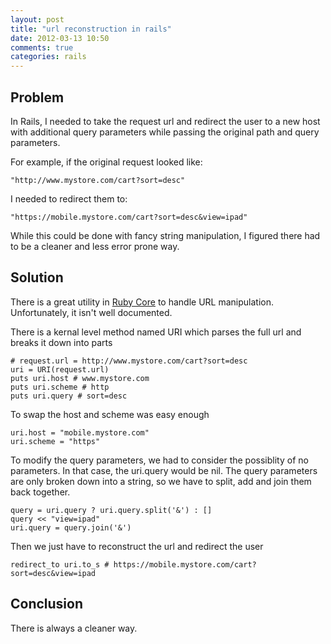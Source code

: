 ```yaml
---
layout: post
title: "url reconstruction in rails"
date: 2012-03-13 10:50
comments: true
categories: rails
---
```


## Problem
In Rails, I needed to take the request url and redirect the user to a new host with additional query parameters while passing the original path and query parameters.

For example, if the original request looked like:

	"http://www.mystore.com/cart?sort=desc"

I needed to redirect them to:

	"https://mobile.mystore.com/cart?sort=desc&view=ipad"

While this could be done with fancy string manipulation, I figured there had to be a cleaner and less error prone way.

## Solution
There is a great utility in [Ruby Core](http://www.ruby-doc.org/stdlib-1.9.3/libdoc/uri/rdoc/Kernel.html#method-c-URI) to handle URL manipulation. Unfortunately, it isn't well documented.

There is a kernal level method named URI which parses the full url and breaks it down into parts

	# request.url = http://www.mystore.com/cart?sort=desc
	uri = URI(request.url)
	puts uri.host # www.mystore.com
	puts uri.scheme # http
	puts uri.query # sort=desc

To swap the host and scheme was easy enough

	uri.host = "mobile.mystore.com"
	uri.scheme = "https"

To modify the query parameters, we had to consider the possiblity of no parameters. In that case, the uri.query would be nil. The query parameters are only broken down into a string, so we have to split, add and join them back together.

	query = uri.query ? uri.query.split('&') : []
	query << "view=ipad"
	uri.query = query.join('&')

Then we just have to reconstruct the url and redirect the user

	redirect_to uri.to_s # https://mobile.mystore.com/cart?sort=desc&view=ipad

## Conclusion
There is always a cleaner way.



